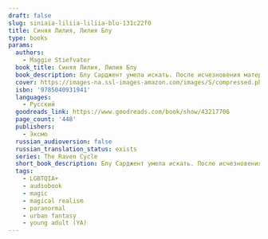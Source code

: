 ```yaml
---
draft: false
slug: siniaia-liliia-liliia-blu-131c22f0
title: Синяя Лилия, Лилия Блу
type: books
params:
  authors:
    - Maggie Stiefvater
  book_title: Синяя Лилия, Лилия Блу
  book_description: Блу Сарджент умела искать. После исчезновения матери девушка решила отправиться на ее поиски - под землю. Теперь, когда в жизни Блу появились настоящие друзья, опасность больше не имела значения. Воронята не оставили бы девушку даже в самой непроглядной тьме глубочайшей из пещер. И Ронан - сновидец, и Адам, ставший частью Кабесуотера, сделали бы все, чтобы спасти Блу, если понадобится. Сновидения становятся реальностью, предания сбываются, а Блу встречается со своим прошлым, которое тесно переплелось с древними легендами.
  cover: https://images-na.ssl-images-amazon.com/images/S/compressed.photo.goodreads.com/books/1544705564i/43217706.jpg
  isbn: '9785040931941'
  languages:
    - Русский
  goodreads_link: https://www.goodreads.com/book/show/43217706
  page_count: '448'
  publishers:
    - Эксмо
  russian_audioversion: false
  russian_translation_status: exists
  series: The Raven Cycle
  short_book_description: Блу Сарджент умела искать. После исчезновения матери девушка решила отправиться на ее поиски - под землю.
  tags:
    - LGBTQIA+
    - audiobook
    - magic
    - magical realism
    - paranormal
    - urban fantasy
    - young adult (YA)
---
```


